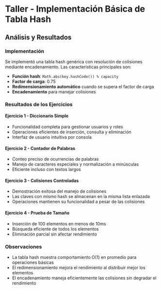 # Taller - Implementación Básica de Tabla Hash

## Análisis y Resultados

### Implementación
Se implementó una tabla hash genérica con resolución de colisiones mediante encadenamiento. Las características principales son:

- **Función hash**: `Math.abs(key.hashCode()) % capacity`
- **Factor de carga**: 0.75
- **Redimensionamiento automático** cuando se supera el factor de carga
- **Encadenamiento** para manejar colisiones

### Resultados de los Ejercicios

#### Ejercicio 1 - Diccionario Simple
- Funcionalidad completa para gestionar usuarios y roles
- Operaciones eficientes de inserción, consulta y eliminación
- Interfaz de usuario intuitiva por consola

#### Ejercicio 2 - Contador de Palabras
- Conteo preciso de ocurrencias de palabras
- Manejo de caracteres especiales y normalización a minúsculas
- Eficiente incluso con textos largos

#### Ejercicio 3 - Colisiones Controladas
- Demostración exitosa del manejo de colisiones
- Las claves con mismo hash se almacenan en la misma lista enlazada
- Operaciones mantienen su funcionalidad a pesar de las colisiones

#### Ejercicio 4 - Prueba de Tamaño
- Inserción de 100 elementos en menos de 10ms
- Búsqueda eficiente de todos los elementos
- Eliminación parcial sin afectar rendimiento

### Observaciones
- La tabla hash muestra comportamiento O(1) en promedio para operaciones básicas
- El redimensionamiento mejora el rendimiento al distribuir mejor los elementos
- El encadenamiento maneja eficientemente las colisiones sin degradar el rendimiento